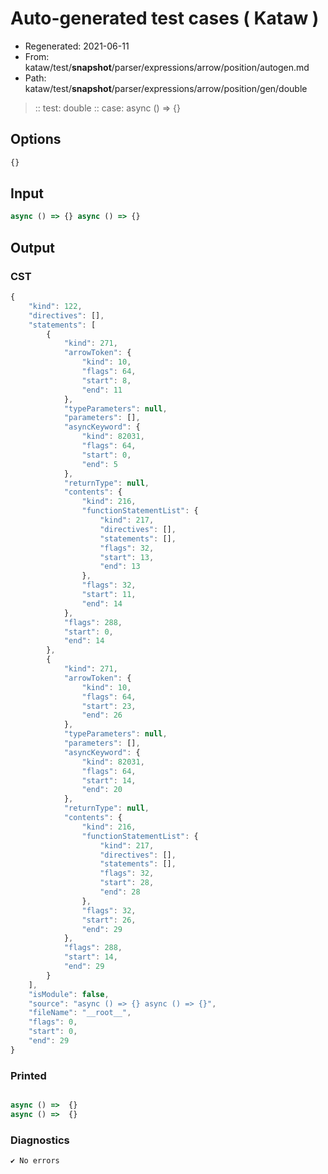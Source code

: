# Auto-generated test cases ( Kataw )
- Regenerated: 2021-06-11
- From: kataw/test/__snapshot__/parser/expressions/arrow/position/autogen.md
- Path: kataw/test/__snapshot__/parser/expressions/arrow/position/gen/double
> :: test: double
> :: case: async () => {}
## Options

`````js
{}
`````
## Input

`````js
async () => {} async () => {}
`````
## Output

### CST

```javascript
{
    "kind": 122,
    "directives": [],
    "statements": [
        {
            "kind": 271,
            "arrowToken": {
                "kind": 10,
                "flags": 64,
                "start": 8,
                "end": 11
            },
            "typeParameters": null,
            "parameters": [],
            "asyncKeyword": {
                "kind": 82031,
                "flags": 64,
                "start": 0,
                "end": 5
            },
            "returnType": null,
            "contents": {
                "kind": 216,
                "functionStatementList": {
                    "kind": 217,
                    "directives": [],
                    "statements": [],
                    "flags": 32,
                    "start": 13,
                    "end": 13
                },
                "flags": 32,
                "start": 11,
                "end": 14
            },
            "flags": 288,
            "start": 0,
            "end": 14
        },
        {
            "kind": 271,
            "arrowToken": {
                "kind": 10,
                "flags": 64,
                "start": 23,
                "end": 26
            },
            "typeParameters": null,
            "parameters": [],
            "asyncKeyword": {
                "kind": 82031,
                "flags": 64,
                "start": 14,
                "end": 20
            },
            "returnType": null,
            "contents": {
                "kind": 216,
                "functionStatementList": {
                    "kind": 217,
                    "directives": [],
                    "statements": [],
                    "flags": 32,
                    "start": 28,
                    "end": 28
                },
                "flags": 32,
                "start": 26,
                "end": 29
            },
            "flags": 288,
            "start": 14,
            "end": 29
        }
    ],
    "isModule": false,
    "source": "async () => {} async () => {}",
    "fileName": "__root__",
    "flags": 0,
    "start": 0,
    "end": 29
}
```

### Printed

```javascript

async () =>  {}
async () =>  {}
```

### Diagnostics

```javascript
✔ No errors
```

